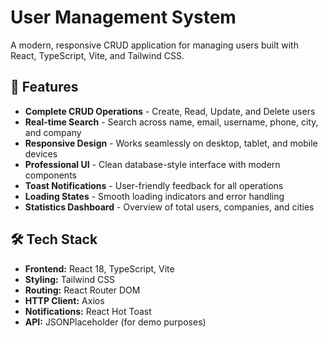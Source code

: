 # User Management System

A modern, responsive CRUD application for managing users built with React, TypeScript, Vite, and Tailwind CSS.

## 🚀 Features

- **Complete CRUD Operations** - Create, Read, Update, and Delete users
- **Real-time Search** - Search across name, email, username, phone, city, and company
- **Responsive Design** - Works seamlessly on desktop, tablet, and mobile devices
- **Professional UI** - Clean database-style interface with modern components
- **Toast Notifications** - User-friendly feedback for all operations
- **Loading States** - Smooth loading indicators and error handling
- **Statistics Dashboard** - Overview of total users, companies, and cities

## 🛠️ Tech Stack

- **Frontend:** React 18, TypeScript, Vite
- **Styling:** Tailwind CSS
- **Routing:** React Router DOM
- **HTTP Client:** Axios
- **Notifications:** React Hot Toast
- **API:** JSONPlaceholder (for demo purposes)
